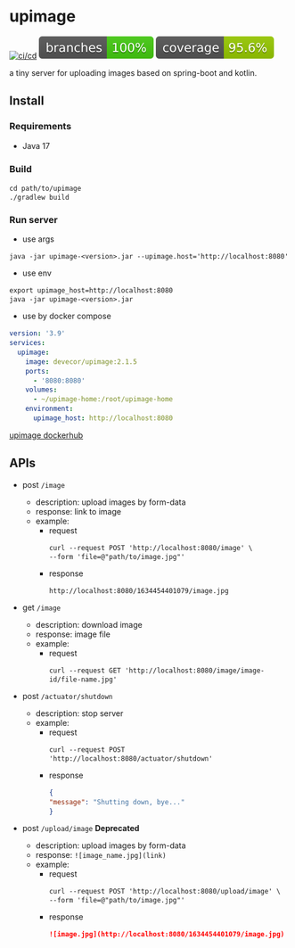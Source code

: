 # upimage

[![ci/cd](https://github.com/Devecor/upimage/actions/workflows/ci.yml/badge.svg)](https://github.com/Devecor/upimage/actions/workflows/ci.yml)
![branches coverage](.github/badges/branches.svg)
![coverage](.github/badges/jacoco.svg)


a tiny server for uploading images based on spring-boot and kotlin.

## Install

### Requirements

* Java 17

### Build

```shell
cd path/to/upimage
./gradlew build
```

### Run server

* use args

```shell
java -jar upimage-<version>.jar --upimage.host='http://localhost:8080'
```

* use env

```shell
export upimage_host=http://localhost:8080
java -jar upimage-<version>.jar
```

* use by docker compose

```yaml
version: '3.9'
services:
  upimage:
    image: devecor/upimage:2.1.5
    ports:
      - '8080:8080'
    volumes:
      - ~/upimage-home:/root/upimage-home
    environment:
      upimage_host: http://localhost:8080
```

[upimage dockerhub](https://hub.docker.com/r/devecor/upimage/tags)

## APIs

* post `/image`
    * description: upload images by form-data
    * response: link to image
    * example:
        * request
          ```shell
          curl --request POST 'http://localhost:8080/image' \
          --form 'file=@"path/to/image.jpg"'
          ```
        * response
          ```
          http://localhost:8080/1634454401079/image.jpg
          ```

* get `/image`
    * description: download image
    * response: image file
    * example:
        * request
          ```shell
          curl --request GET 'http://localhost:8080/image/image-id/file-name.jpg'
          ```

* post `/actuator/shutdown`
    * description: stop server
    * example:
        * request
          ```shell
          curl --request POST 'http://localhost:8080/actuator/shutdown'
          ```
        * response
          ```json
          {
          "message": "Shutting down, bye..."
          }
          ```

* post `/upload/image`    **Deprecated**
    * description: upload images by form-data
    * response: `![image_name.jpg](link)`
    * example:
        * request
          ```shell
          curl --request POST 'http://localhost:8080/upload/image' \
          --form 'file=@"path/to/image.jpg"'
          ```
        * response
          ```markdown
          ![image.jpg](http://localhost:8080/1634454401079/image.jpg)
          ```


